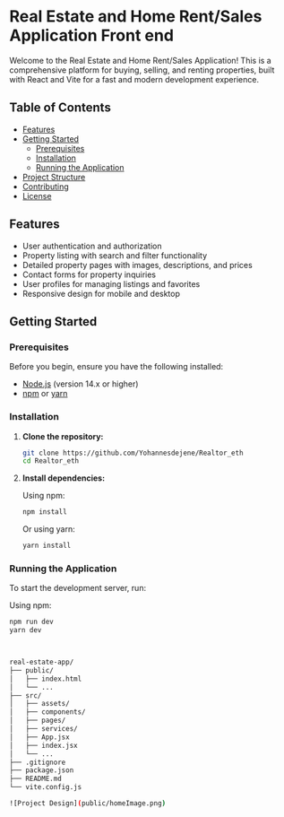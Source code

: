 # Real Estate and Home Rent/Sales Application Front end

Welcome to the Real Estate and Home Rent/Sales Application! This is a comprehensive platform for buying, selling, and renting properties, built with React and Vite for a fast and modern development experience.

## Table of Contents

- [Features](#features)
- [Getting Started](#getting-started)
  - [Prerequisites](#prerequisites)
  - [Installation](#installation)
  - [Running the Application](#running-the-application)
- [Project Structure](#project-structure)
- [Contributing](#contributing)
- [License](#license)

## Features

- User authentication and authorization
- Property listing with search and filter functionality
- Detailed property pages with images, descriptions, and prices
- Contact forms for property inquiries
- User profiles for managing listings and favorites
- Responsive design for mobile and desktop

## Getting Started

### Prerequisites

Before you begin, ensure you have the following installed:

- [Node.js](https://nodejs.org/) (version 14.x or higher)
- [npm](https://www.npmjs.com/) or [yarn](https://yarnpkg.com/)

### Installation

1. **Clone the repository:**

    ```bash
    git clone https://github.com/Yohannesdejene/Realtor_eth
    cd Realtor_eth

2. **Install dependencies:**

    Using npm:

    ```bash
    npm install
    ```

    Or using yarn:

    ```bash
    yarn install
    ```

### Running the Application

To start the development server, run:

Using npm:

```bash
npm run dev
yarn dev



real-estate-app/
├── public/
│   ├── index.html
│   └── ...
├── src/
│   ├── assets/
│   ├── components/
│   ├── pages/
│   ├── services/
│   ├── App.jsx
│   ├── index.jsx
│   └── ...
├── .gitignore
├── package.json
├── README.md
└── vite.config.js

![Project Design](public/homeImage.png)

